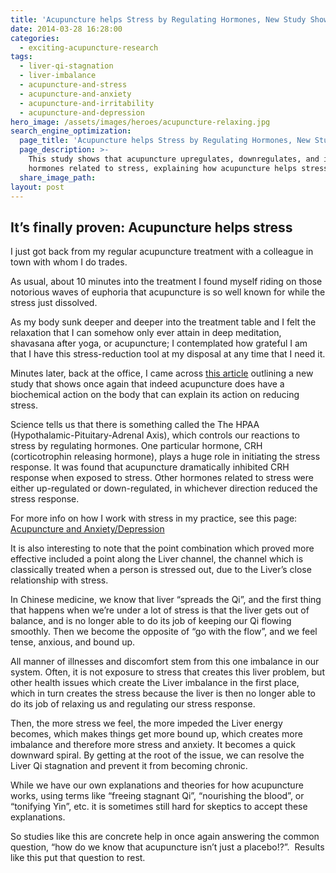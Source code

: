 ```yaml
---
title: 'Acupuncture helps Stress by Regulating Hormones, New Study Shows'
date: 2014-03-28 16:28:00
categories:
  - exciting-acupuncture-research
tags:
  - liver-qi-stagnation
  - liver-imbalance
  - acupuncture-and-stress
  - acupuncture-and-anxiety
  - acupuncture-and-irritability
  - acupuncture-and-depression
hero_image: /assets/images/heroes/acupuncture-relaxing.jpg
search_engine_optimization:
  page_title: 'Acupuncture helps Stress by Regulating Hormones, New Study Shows'
  page_description: >-
    This study shows that acupuncture upregulates, downregulates, and inhibits
    hormones related to stress, explaining how acupuncture helps stress.
  share_image_path:
layout: post
---
```


## It’s finally proven: Acupuncture helps stress

<div id="attachment_1769"><p>I just got back from my regular acupuncture treatment with a colleague in town with whom I do trades.</p><p>As usual, about 10 minutes into the treatment I found myself riding on those notorious waves of euphoria that acupuncture is so well known for while the stress just dissolved.</p><p>As my body sunk deeper and deeper into the treatment table and I felt the relaxation that I can somehow only ever attain in deep meditation, shavasana after yoga, or acupuncture; I contemplated how grateful I am that I have this stress-reduction tool at my disposal at any time that I need it.</p></div>

Minutes later, back at the office, I came across [this article](https://nhs.georgetown.edu/news/eshkevari-acupuncture-stress-study "Acupuncture proven to reduce stress") outlining a new study that shows once again that indeed acupuncture does have a biochemical action on the body that can explain its action on reducing stress.&nbsp;

Science tells us that there is something called the The HPAA (Hypothalamic-Pituitary-Adrenal Axis), which controls our reactions to stress by regulating hormones. One particular hormone, CRH (corticotrophin releasing hormone), plays a huge role in initiating the stress response. It was found that acupuncture dramatically inhibited CRH response when exposed to stress. Other hormones related to stress were either up-regulated or down-regulated, in whichever direction reduced the stress response.

For more info on how I work with stress in my practice, see this page: [Acupuncture and Anxiety/Depression](/conditions-treated/stress-anxiety-depression/ "Anxiety/Depression")

It is also interesting to note that the point combination which proved more effective included a point along the Liver channel, the channel which is classically treated when a person is stressed out, due to the Liver’s close relationship with stress.&nbsp;

In Chinese medicine, we know that liver “spreads the Qi”, and the first thing that happens when we’re under a lot of stress is that the liver gets out of balance, and is no longer able to do its job of keeping our Qi flowing smoothly. Then we become the opposite of “go with the flow”, and we feel tense, anxious, and bound up.

All manner of illnesses and discomfort stem from this one imbalance in our system. Often, it is not exposure to stress that creates this liver problem, but other health issues which create the Liver imbalance in the first place, which in turn creates the stress because the liver is then no longer able to do its job of relaxing us and regulating our stress response.

Then, the more stress we feel, the more impeded the Liver energy becomes, which makes things get more bound up, which creates more imbalance and therefore more stress and anxiety. It becomes a quick downward spiral. By getting at the root of the issue, we can resolve the Liver Qi stagnation and prevent it from becoming chronic.

While we have our own explanations and theories for how acupuncture works, using terms like “freeing stagnant Qi”, “nourishing the blood”, or “tonifying Yin”, etc. it is sometimes still hard for skeptics to accept these explanations.

So studies like this are concrete help in once again answering the common question, “how do we know that acupuncture isn’t just a placebo!?”.&nbsp; Results like this put that question to rest.